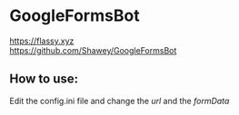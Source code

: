 # GoogleFormsBot
https://flassy.xyz  
https://github.com/Shawey/GoogleFormsBot

## How to use: ##
Edit the config.ini file and change the *url* and the *formData*
